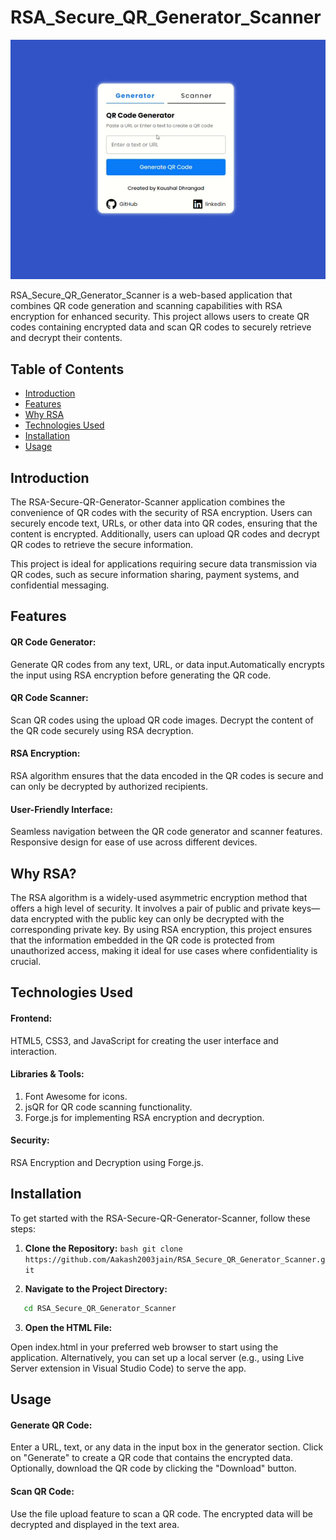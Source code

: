 # RSA_Secure_QR_Generator_Scanner

![Demo GIF](demo.gif)

RSA_Secure_QR_Generator_Scanner is a web-based application that combines QR code generation and scanning capabilities with RSA encryption for enhanced security. This project allows users to create QR codes containing encrypted data and scan QR codes to securely retrieve and decrypt their contents.

## Table of Contents
- [Introduction](#Introduction)
- [Features](#Features)
- [Why RSA](#Why-rsa)
- [Technologies Used](#Technologies-Used)
- [Installation](#Installation)
- [Usage](#Usage)

## Introduction
   The RSA-Secure-QR-Generator-Scanner application combines the convenience of QR codes with the security of RSA encryption. Users can securely encode text, URLs, or other data into QR codes, ensuring that the       content is encrypted. Additionally, users can upload QR codes and decrypt QR codes to retrieve the secure information.
   
   This project is ideal for applications requiring secure data transmission via QR codes, such as secure information sharing, payment systems, and confidential messaging.

## Features
#### QR Code Generator:

   Generate QR codes from any text, URL, or data input.Automatically encrypts the input using RSA encryption before generating the QR code.

#### QR Code Scanner:

   Scan QR codes using the upload QR code images.
   Decrypt the content of the QR code securely using RSA decryption.

#### RSA Encryption:
   RSA algorithm ensures that the data encoded in the QR codes is secure and can only be decrypted by authorized recipients.

#### User-Friendly Interface:

   Seamless navigation between the QR code generator and scanner features.
   Responsive design for ease of use across different devices.

## Why RSA?

   The RSA algorithm is a widely-used asymmetric encryption method that offers a high level of security. It involves a pair of public and private keys—data encrypted with the public key can only be decrypted with the corresponding private key. By using RSA encryption, this project ensures that the information embedded in the QR code is protected from unauthorized access, making it ideal for use cases where confidentiality is crucial.

## Technologies Used

#### Frontend:

   HTML5, CSS3, and JavaScript for creating the user interface and interaction.

#### Libraries & Tools:
   1. Font Awesome for icons.
   2. jsQR for QR code scanning functionality.
   3. Forge.js for implementing RSA encryption and decryption.
   

#### Security:
   RSA Encryption and Decryption using Forge.js.

## Installation
   To get started with the RSA-Secure-QR-Generator-Scanner, follow these steps:
   1. **Clone the Repository:**
    ```bash
          git clone https://github.com/Aakash2003jain/RSA_Secure_QR_Generator_Scanner.git 
    ```
   
   2. **Navigate to the Project Directory:**
   ```bash
      cd RSA_Secure_QR_Generator_Scanner
   ```
   
   3. **Open the HTML File:**
      
   Open index.html in your preferred web browser to start using the application.
   Alternatively, you can set up a local server (e.g., using Live Server extension in Visual Studio Code) to serve the app.

## Usage 

   #### Generate QR Code:
   
   Enter a URL, text, or any data in the input box in the generator section.
   Click on "Generate" to create a QR code that contains the encrypted data.
   Optionally, download the QR code by clicking the "Download" button.
   
   #### Scan QR Code:
   
   Use the file upload feature to scan a QR code.
   The encrypted data will be decrypted and displayed in the text area.


